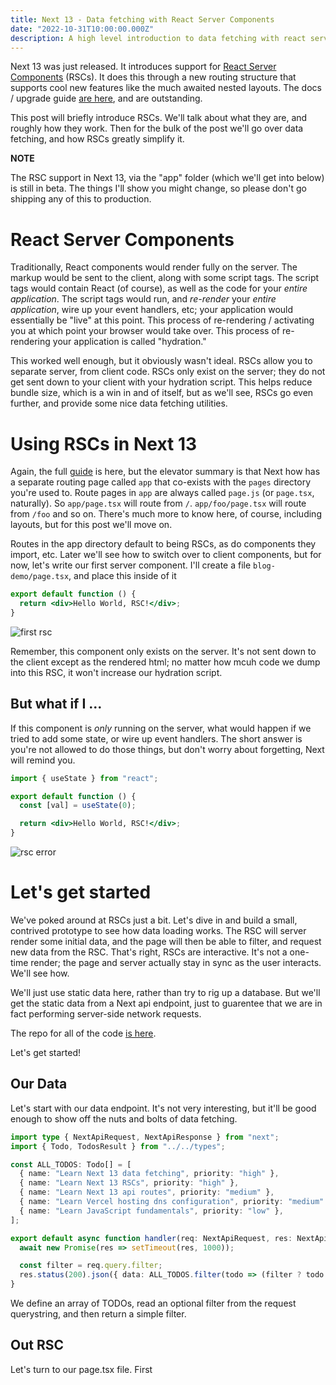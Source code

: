 ```yaml
---
title: Next 13 - Data fetching with React Server Components
date: "2022-10-31T10:00:00.000Z"
description: A high level introduction to data fetching with react server components
---
```


Next 13 was just released. It introduces support for [React Server Components](https://nextjs.org/docs/advanced-features/react-18/server-components) (RSCs). It does this through a new routing structure that supports cool new features like the much awaited nested layouts. The docs / upgrade guide [are here](https://beta.nextjs.org/docs/upgrade-guide), and are outstanding.

This post will briefly introduce RSCs. We'll talk about what they are, and roughly how they work. Then for the bulk of the post we'll go over data fetching, and how RSCs greatly simplify it.

**NOTE**

The RSC support in Next 13, via the "app" folder (which we'll get into below) is still in beta. The things I'll show you might change, so please don't go shipping any of this to production.

# React Server Components

Traditionally, React components would render fully on the server. The markup would be sent to the client, along with some script tags. The script tags would contain React (of course), as well as the code for your _entire application_. The script tags would run, and _re-render_ your _entire application_, wire up your event handlers, etc; your application would essentially be "live" at this point. This process of re-rendering / activating you at which point your browser would take over. This process of re-rendering your application is called "hydration."

This worked well enough, but it obviously wasn't ideal. RSCs allow you to separate server, from client code. RSCs only exist on the server; they do not get sent down to your client with your hydration script. This helps reduce bundle size, which is a win in and of itself, but as we'll see, RSCs go even further, and provide some nice data fetching utilities.

# Using RSCs in Next 13

Again, the full [guide](https://beta.nextjs.org/docs/upgrade-guide) is here, but the elevator summary is that Next how has a separate routing page called `app` that co-exists with the `pages` directory you're used to. Route pages in `app` are always called `page.js` (or `page.tsx`, naturally). So `app/page.tsx` will route from `/`. `app/foo/page.tsx` will route from `/foo` and so on. There's much more to know here, of course, including layouts, but for this post we'll move on.

Routes in the app directory default to being RSCs, as do components they import, etc. Later we'll see how to switch over to client components, but for now, let's write our first server component. I'll create a file `blog-demo/page.tsx`, and place this inside of it

```jsx
export default function () {
  return <div>Hello World, RSC!</div>;
}
```

![first rsc](/next-13-intro/img1.jpg)

Remember, this component only exists on the server. It's not sent down to the client except as the rendered html; no matter how mcuh code we dump into this RSC, it won't increase our hydration script.

## But what if I ...

If this component is _only_ running on the server, what would happen if we tried to add some state, or wire up event handlers. The short answer is you're not allowed to do those things, but don't worry about forgetting, Next will remind you.

```jsx
import { useState } from "react";

export default function () {
  const [val] = useState(0);

  return <div>Hello World, RSC!</div>;
}
```

![rsc error](/next-13-intro/img2.jpg)

# Let's get started

We've poked around at RSCs just a bit. Let's dive in and build a small, contrived prototype to see how data loading works. The RSC will server render some initial data, and the page will then be able to filter, and request new data from the RSC. That's right, RSCs are interactive. It's not a one-time render; the page and server actually stay in sync as the user interacts. We'll see how.

We'll just use static data here, rather than try to rig up a database. But we'll get the static data from a Next api endpoint, just to guarentee that we are in fact performing server-side network requests.

The repo for all of the code [is here](https://github.com/arackaf/next-13-data-fetching-blog-post).

Let's get started!

## Our Data

Let's start with our data endpoint. It's not very interesting, but it'll be good enough to show off the nuts and bolts of data fetching.

```typescript
import type { NextApiRequest, NextApiResponse } from "next";
import { Todo, TodosResult } from "../../types";

const ALL_TODOS: Todo[] = [
  { name: "Learn Next 13 data fetching", priority: "high" },
  { name: "Learn Next 13 RSCs", priority: "high" },
  { name: "Learn Next 13 api routes", priority: "medium" },
  { name: "Learn Vercel hosting dns configuration", priority: "medium" },
  { name: "Learn JavaScript fundamentals", priority: "low" },
];

export default async function handler(req: NextApiRequest, res: NextApiResponse<TodosResult>) {
  await new Promise(res => setTimeout(res, 1000));

  const filter = req.query.filter;
  res.status(200).json({ data: ALL_TODOS.filter(todo => (filter ? todo.priority === filter : true)) });
}
```

We define an array of TODOs, read an optional filter from the request querystring, and then return a simple filter.

## Out RSC

Let's turn to our page.tsx file. First
